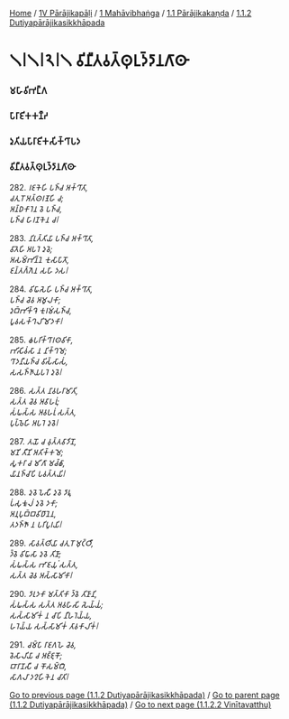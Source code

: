
[Home](/) / [1V Pārājikapāḷi](../../../../1V.md) / [1 Mahāvibhaṅga](../../../1.md) / [1.1 Pārājikakaṇḍa](../../1.1.md) / [1.1.2 Dutiyapārājikasikkhāpada](../1.1.2.md)

# 𑁧𑁇𑁧𑁇𑁨𑁇𑁧 𑀯𑀺𑀦𑀻𑀢𑀯𑀢𑁆𑀣𑀼𑀉𑀤𑁆𑀤𑀸𑀦𑀕𑀸𑀣𑀸

### 𑀫𑀳𑀸𑀯𑀺𑀪𑀗𑁆𑀕

### 𑀧𑀸𑀭𑀸𑀚𑀺𑀓𑀓𑀡𑁆𑀟

### 𑀤𑀼𑀢𑀺𑀬𑀧𑀸𑀭𑀸𑀚𑀺𑀓𑀲𑀺𑀓𑁆𑀔𑀸𑀧𑀤

### 𑀯𑀺𑀦𑀻𑀢𑀯𑀢𑁆𑀣𑀼𑀉𑀤𑁆𑀤𑀸𑀦𑀕𑀸𑀣𑀸

282\. _𑀭𑀚𑀓𑁂𑀳𑀺 𑀧𑀜𑁆𑀘 𑀅𑀓𑁆𑀔𑀸𑀢𑀸,_  
_𑀘𑀢𑀼𑀭𑁄 𑀅𑀢𑁆𑀣𑀭𑀡𑁂𑀳𑀺 𑀘;_  
_𑀅𑀦𑁆𑀥𑀓𑀸𑀭𑁂𑀦 𑀯𑁂 𑀧𑀜𑁆𑀘,_  
_𑀧𑀜𑁆𑀘 𑀳𑀸𑀭𑀡𑀓𑁂𑀦 𑀘𑁇_  


283\. _𑀦𑀺𑀭𑀼𑀢𑁆𑀢𑀺𑀬𑀸 𑀧𑀜𑁆𑀘 𑀅𑀓𑁆𑀔𑀸𑀢𑀸,_  
_𑀯𑀸𑀢𑁂𑀳𑀺 𑀅𑀧𑀭𑁂 𑀤𑀼𑀯𑁂;_  
_𑀅𑀲𑀫𑁆𑀪𑀺𑀦𑁆𑀦𑁂 𑀓𑀼𑀲𑀸𑀧𑀸𑀢𑁄,_  
_𑀚𑀦𑁆𑀢𑀕𑁆𑀕𑁂𑀦 𑀲𑀳𑀸 𑀤𑀲𑁇_  


284\. _𑀯𑀺𑀖𑀸𑀲𑁂𑀳𑀺 𑀧𑀜𑁆𑀘 𑀅𑀓𑁆𑀔𑀸𑀢𑀸,_  
_𑀧𑀜𑁆𑀘 𑀘𑁂𑀯 𑀅𑀫𑀽𑀮𑀓𑀸;_  
_𑀤𑀼𑀩𑁆𑀪𑀺𑀓𑁆𑀔𑁂 𑀓𑀼𑀭𑀫𑀁𑀲𑀜𑁆𑀘,_  
_𑀧𑀽𑀯𑀲𑀓𑁆𑀔𑀮𑀺𑀫𑁄𑀤𑀓𑀸𑁇_  


285\. _𑀙𑀧𑀭𑀺𑀓𑁆𑀔𑀸𑀭𑀣𑀯𑀺𑀓𑀸,_  
_𑀪𑀺𑀲𑀺𑀯𑀁𑀲𑀸 𑀦 𑀦𑀺𑀓𑁆𑀔𑀫𑁂;_  
_𑀔𑀸𑀤𑀦𑀻𑀬𑀜𑁆𑀘 𑀯𑀺𑀲𑁆𑀲𑀸𑀲𑀁,_  
_𑀲𑀲𑀜𑁆𑀜𑀸𑀬𑀧𑀭𑁂 𑀤𑀼𑀯𑁂𑁇_  


286\. _𑀲𑀢𑁆𑀢 𑀦𑀸𑀯𑀳𑀭𑀸𑀫𑀸𑀢𑀺,_  
_𑀲𑀢𑁆𑀢 𑀘𑁂𑀯 𑀅𑀯𑀸𑀳𑀭𑀼𑀁;_  
_𑀲𑀁𑀖𑀲𑁆𑀲 𑀅𑀯𑀳𑀭𑀼𑀁 𑀲𑀢𑁆𑀢,_  
_𑀧𑀼𑀧𑁆𑀨𑁂𑀳𑀺 𑀅𑀧𑀭𑁂 𑀤𑀼𑀯𑁂𑁇_  


287\. _𑀢𑀬𑁄 𑀘 𑀯𑀼𑀢𑁆𑀢𑀯𑀸𑀤𑀺𑀦𑁄,_  
_𑀫𑀡𑀺 𑀢𑀻𑀡𑀺 𑀅𑀢𑀺𑀓𑁆𑀓𑀫𑁂;_  
_𑀲𑀽𑀓𑀭𑀸 𑀘 𑀫𑀺𑀕𑀸 𑀫𑀘𑁆𑀙𑀸,_  
_𑀬𑀸𑀦𑀜𑁆𑀘𑀸𑀧𑀺 𑀧𑀯𑀢𑁆𑀢𑀬𑀺𑁇_  


288\. _𑀤𑀼𑀯𑁂 𑀧𑁂𑀲𑀻 𑀤𑀼𑀯𑁂 𑀤𑀸𑀭𑀽,_  
_𑀧𑀁𑀲𑀼𑀓𑀽𑀮𑀁 𑀤𑀼𑀯𑁂 𑀤𑀓𑀸;_  
_𑀅𑀦𑀼𑀧𑀼𑀩𑁆𑀩𑀯𑀺𑀥𑀸𑀦𑁂𑀦,_  
_𑀢𑀤𑀜𑁆𑀜𑁄 𑀦 𑀧𑀭𑀺𑀧𑀽𑀭𑀬𑀺𑁇_  


289\. _𑀲𑀸𑀯𑀢𑁆𑀣𑀺𑀬𑀸 𑀘𑀢𑀼𑀭𑁄 𑀫𑀼𑀝𑁆𑀞𑀻,_  
_𑀤𑁆𑀯𑁂 𑀯𑀺𑀖𑀸𑀲𑀸 𑀤𑀼𑀯𑁂 𑀢𑀺𑀡𑀸;_  
_𑀲𑀁𑀖𑀲𑁆𑀲 𑀪𑀸𑀚𑀬𑀼𑀁 𑀲𑀢𑁆𑀢,_  
_𑀲𑀢𑁆𑀢 𑀘𑁂𑀯 𑀅𑀲𑁆𑀲𑀸𑀫𑀺𑀓𑀸𑁇_  


290\. _𑀤𑀸𑀭𑀼𑀤𑀓𑀸 𑀫𑀢𑁆𑀢𑀺𑀓𑀸 𑀤𑁆𑀯𑁂 𑀢𑀺𑀡𑀸𑀦𑀺,_  
_𑀲𑀁𑀖𑀲𑁆𑀲 𑀲𑀢𑁆𑀢 𑀅𑀯𑀳𑀸𑀲𑀺 𑀲𑁂𑀬𑁆𑀬𑀁;_  
_𑀲𑀲𑁆𑀲𑀸𑀫𑀺𑀓𑀁 𑀦 𑀘𑀸𑀧𑀺 𑀦𑀻𑀳𑀭𑁂𑀬𑁆𑀬,_  
_𑀳𑀭𑁂𑀬𑁆𑀬 𑀲𑀲𑁆𑀲𑀸𑀫𑀺𑀓𑀁 𑀢𑀸𑀯𑀓𑀸𑀮𑀺𑀓𑀁𑁇_  


291\. _𑀘𑀫𑁆𑀧𑀸 𑀭𑀸𑀚𑀕𑀳𑁂 𑀘𑁂𑀯,_  
_𑀯𑁂𑀲𑀸𑀮𑀺𑀬𑀸 𑀘 𑀅𑀚𑁆𑀚𑀼𑀓𑁄;_  
_𑀩𑀸𑀭𑀸𑀡𑀲𑀻 𑀘 𑀓𑁄𑀲𑀫𑁆𑀩𑀻,_  
_𑀲𑀸𑀕𑀮𑀸 𑀤𑀍𑀳𑀺𑀓𑁂𑀦 𑀘𑀸𑀢𑀺𑁇_  


[Go to previous page (1.1.2 Dutiyapārājikasikkhāpada)](../1.1.2.md) / [Go to parent page (1.1.2 Dutiyapārājikasikkhāpada)](../1.1.2.md) / [Go to next page (1.1.2.2 Vinītavatthu)](1.1.2.2.md)


